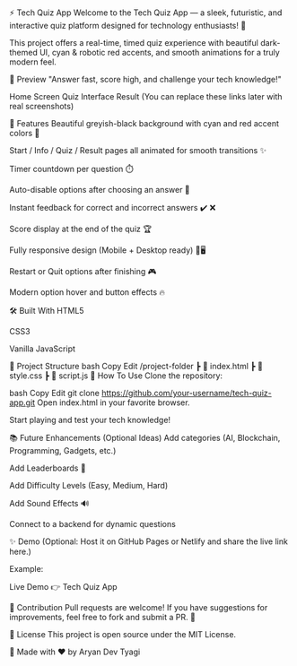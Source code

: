 ⚡ Tech Quiz App
Welcome to the Tech Quiz App — a sleek, futuristic, and interactive quiz platform designed for technology enthusiasts! 🚀

This project offers a real-time, timed quiz experience with beautiful dark-themed UI, cyan & robotic red accents, and smooth animations for a truly modern feel.

📸 Preview
"Answer fast, score high, and challenge your tech knowledge!"


Home Screen	Quiz Interface	Result
(You can replace these links later with real screenshots)

🚀 Features
Beautiful greyish-black background with cyan and red accent colors 🎨

Start / Info / Quiz / Result pages all animated for smooth transitions ✨

Timer countdown per question ⏱️

Auto-disable options after choosing an answer 🚫

Instant feedback for correct and incorrect answers ✔️ ❌

Score display at the end of the quiz 🏆

Fully responsive design (Mobile + Desktop ready) 📱🖥️

Restart or Quit options after finishing 🎮

Modern option hover and button effects 🔥

🛠️ Built With
HTML5

CSS3

Vanilla JavaScript

📂 Project Structure
bash
Copy
Edit
/project-folder
 ┣ 📄 index.html
 ┣ 📄 style.css
 ┣ 📄 script.js
🎯 How To Use
Clone the repository:

bash
Copy
Edit
git clone https://github.com/your-username/tech-quiz-app.git
Open index.html in your favorite browser.

Start playing and test your tech knowledge!

📚 Future Enhancements (Optional Ideas)
Add categories (AI, Blockchain, Programming, Gadgets, etc.)

Add Leaderboards 🏅

Add Difficulty Levels (Easy, Medium, Hard)

Add Sound Effects 🔊

Connect to a backend for dynamic questions

✨ Demo
(Optional: Host it on GitHub Pages or Netlify and share the live link here.)

Example:

Live Demo 👉 Tech Quiz App

🤝 Contribution
Pull requests are welcome!
If you have suggestions for improvements, feel free to fork and submit a PR. 🚀

📜 License
This project is open source under the MIT License.

🚀 Made with ❤️ by Aryan Dev Tyagi
